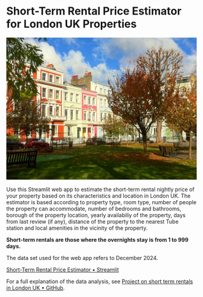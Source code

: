 # Short-Term Rental Price Estimator for London UK Properties

![](london-properties.jpg "london-properties.jpg")

Use this Streamlit web app to estimate the short-term rental nightly price of your property based on its characteristics and location in London UK. The estimator is based according to property type, room type, number of people the property can accommodate, number of bedrooms and bathrooms, borough of the property location, yearly availabiliy of the property, days from last review (if any), distance of the property to the nearest Tube station and local amenities in the vicinity of the property. 

**Short-term rentals are those where the overnights stay is from 1 to 999 days.**

The data set used for the web app refers to December 2024.

[Short-Term Rental Price Estimator &bull; Streamlit](https://rental-pricing-app.streamlit.app/ "https://rental-pricing-app.streamlit.app/")

For a full explanation of the data analysis, see [Project on short term rentals in London UK &bull; GitHub](https://github.com/capac/short-term-rents-in-london "https://github.com/capac/short-term-rents-in-london").
